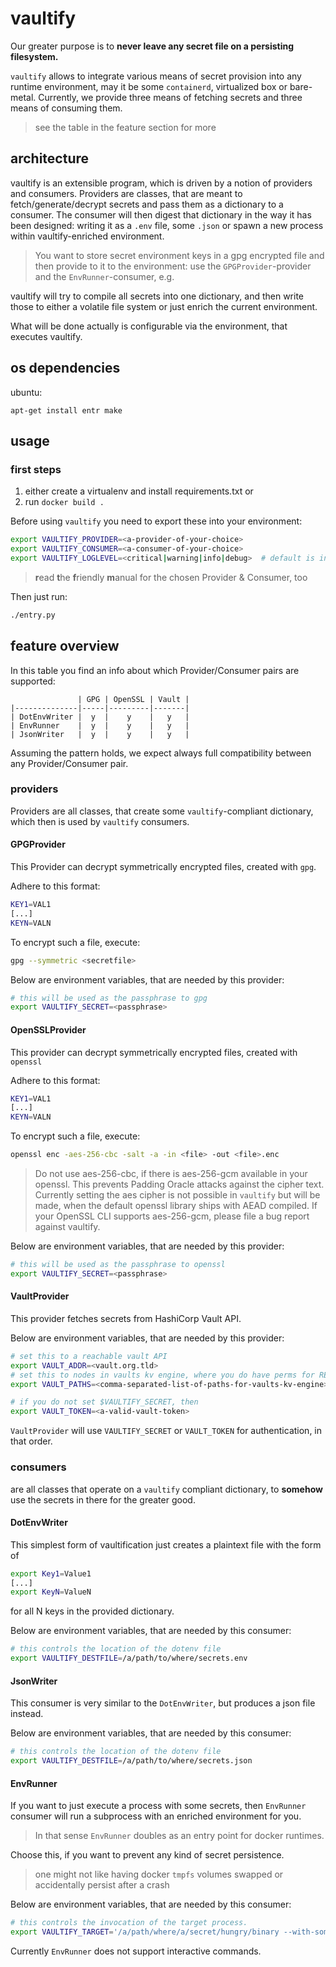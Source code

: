 # vaultify

Our greater purpose is to **never leave any secret file on a persisting
filesystem.**

`vaultify` allows to integrate various means of secret provision into
any runtime environment, may it be some `containerd`, virtualized box or
bare-metal. Currently, we provide three means of fetching secrets and three
means of consuming them.


>see the table in the feature section for more

## architecture

vaultify is an extensible program, which is driven by a notion of
providers and consumers. Providers are classes, that are meant to
fetch/generate/decrypt secrets and pass them as a dictionary to a
consumer. The consumer will then digest that dictionary in the way it
has been designed: writing it as a `.env` file, some `.json` or spawn
a new process within vaultify-enriched environment.


> You want to store secret environment keys in a gpg encrypted file
> and then provide to it to the environment: use
> the `GPGProvider`-provider and the `EnvRunner`-consumer, e.g.

vaultify will try to compile all secrets into one dictionary, and then
write those to either a volatile file system or just enrich the
current environment.

What will be done actually is configurable via the environment, that
executes vaultify.

## os dependencies

ubuntu:
```
apt-get install entr make
```

## usage

### first steps

1. either create a virtualenv and install requirements.txt or
2. run `docker build .`

Before using `vaultify` you need to export these into your environment:

```bash
export VAULTIFY_PROVIDER=<a-provider-of-your-choice>
export VAULTIFY_CONSUMER=<a-consumer-of-your-choice>
export VAULTIFY_LOGLEVEL=<critical|warning|info|debug>  # default is info
```

>**r**ead **t**he **f**riendly **m**anual for the chosen Provider & Consumer, too

Then just run:
```bash
./entry.py
```


## feature overview

In this table you find an info about which Provider/Consumer
pairs are supported:

```
               | GPG | OpenSSL | Vault |
|--------------|-----|---------|-------|
| DotEnvWriter |  y  |    y    |   y   |
| EnvRunner    |  y  |    y    |   y   |
| JsonWriter   |  y  |    y    |   y   |
```

Assuming the pattern holds, we expect always full compatibility
between any Provider/Consumer pair.

### providers

Providers are all classes, that create some `vaultify`-compliant dictionary,
which then is used by `vaultify` consumers.

#### GPGProvider

This Provider can decrypt symmetrically encrypted files, created with `gpg`.

Adhere to this format:
```bash
KEY1=VAL1
[...]
KEYN=VALN
```

To encrypt such a file, execute:
```bash
gpg --symmetric <secretfile>
```

Below are environment variables, that are needed by this provider:

```bash
# this will be used as the passphrase to gpg
export VAULTIFY_SECRET=<passphrase>
```

#### OpenSSLProvider

This provider can decrypt symmetrically encrypted files, created with `openssl`

Adhere to this format:
```bash
KEY1=VAL1
[...]
KEYN=VALN
```

To encrypt such a file, execute:
```bash
openssl enc -aes-256-cbc -salt -a -in <file> -out <file>.enc
```

> Do not use aes-256-cbc, if there is aes-256-gcm available in your openssl.
This prevents Padding Oracle attacks against the cipher text. Currently
setting the aes cipher is not possible in `vaultify` but will be made, when
the default openssl library ships with AEAD compiled. If your OpenSSL CLI
supports aes-256-gcm, please file a bug report against vaultify.

Below are environment variables, that are needed by this provider:

```bash
# this will be used as the passphrase to openssl
export VAULTIFY_SECRET=<passphrase>
```

#### VaultProvider

This provider fetches secrets from HashiCorp Vault API.


Below are environment variables, that are needed by this provider:

```bash
# set this to a reachable vault API
export VAULT_ADDR=<vault.org.tld>
# set this to nodes in vaults kv engine, where you do have perms for READ
export VAULT_PATHS=<comma-separated-list-of-paths-for-vaults-kv-engine>

# if you do not set $VAULTIFY_SECRET, then
export VAULT_TOKEN=<a-valid-vault-token>
```

`VaultProvider` will use `VAULTIFY_SECRET` or `VAULT_TOKEN` for authentication,
in that order.

### consumers

are all classes that operate on a `vaultify` compliant dictionary, to
**somehow** use the secrets in there for the greater good.

#### DotEnvWriter

This simplest form of vaultification just creates a plaintext file with
the form of

```bash
export Key1=Value1
[...]
export KeyN=ValueN
```

for all N keys in the provided dictionary.

Below are environment variables, that are needed by this consumer:

```bash
# this controls the location of the dotenv file
export VAULTIFY_DESTFILE=/a/path/to/where/secrets.env
```


#### JsonWriter

This consumer is very similar to the `DotEnvWriter`, but produces a
json file instead.

Below are environment variables, that are needed by this consumer:

```bash
# this controls the location of the dotenv file
export VAULTIFY_DESTFILE=/a/path/to/where/secrets.json
```

#### EnvRunner

If you want to just execute a process with some secrets, then
`EnvRunner` consumer will run a subprocess with an enriched
environment for you.

>In that sense `EnvRunner` doubles as an entry point for docker runtimes.

Choose this, if you want to prevent any kind of secret persistence.

> one might not like having docker `tmpfs` volumes swapped or
accidentally persist after a crash

Below are environment variables, that are needed by this consumer:

```bash
# this controls the invocation of the target process.
export VAULTIFY_TARGET='/a/path/where/a/secret/hungry/binary --with-some flag wants-execution'
```

Currently `EnvRunner` does not support interactive commands.
